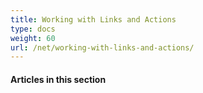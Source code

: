 ```yaml
---
title: Working with Links and Actions
type: docs
weight: 60
url: /net/working-with-links-and-actions/
---
```


#### **Articles in this section**
